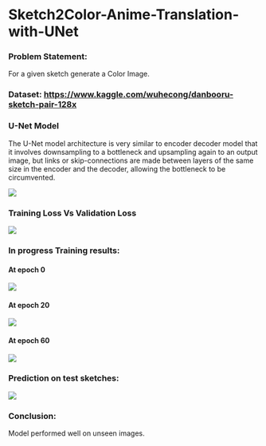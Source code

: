 # Sketch2Color-Anime-Translation-with-UNet

### Problem Statement:
For a given sketch generate a Color Image.

### Dataset: https://www.kaggle.com/wuhecong/danbooru-sketch-pair-128x

### U-Net Model
The U-Net model architecture is very similar to encoder decoder model that it involves downsampling to a bottleneck and upsampling again to an output image, but links or skip-connections are made between layers of the same size in the encoder and the decoder, allowing the bottleneck to be circumvented.

![](https://cdn-images-1.medium.com/max/800/1*ESSseolApYaDVQ9w-48l9A.png)

### Training Loss Vs Validation Loss
![](https://cdn-images-1.medium.com/max/800/1*dcfwkmHrHk1IZlL5QSLMzQ.png)

### In progress Training results:

#### At epoch 0
![](https://cdn-images-1.medium.com/max/800/1*lHGG5DaQysmwzAAWtwMEjQ.png)

#### At epoch 20
![](https://cdn-images-1.medium.com/max/800/1*6Ih3B1J777FDXc92IQz05A.png)

#### At epoch 60
![](https://cdn-images-1.medium.com/max/800/1*aG1_Q1ibJuaboLxy0phwag.png)

### Prediction on test sketches:
![](https://cdn-images-1.medium.com/max/800/1*__uhB5Tb0IzSHfxCVR-CJQ.png)

### Conclusion:
Model performed well on unseen images.

